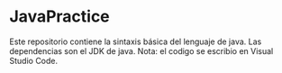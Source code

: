 # JavaPractice
Este repositorio contiene la sintaxis básica del lenguaje de java.
Las dependencias son el JDK de java.
Nota: el codigo se escribio en Visual Studio Code.
